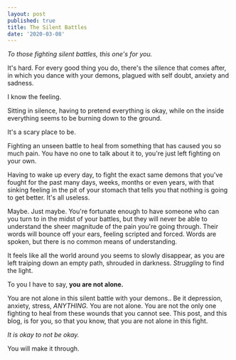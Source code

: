 ```yaml
---
layout: post
published: true
title: The Silent Battles
date: '2020-03-08'
---
```

_To those fighting silent battles, this one's for you._

It's hard.
For every good thing you do, there's the silence that comes after, in which you dance with your demons, plagued with self doubt, anxiety and sadness.

I know the feeling.

Sitting in silence, having to pretend everything is okay, while on the inside everything seems to be burning down to the ground.

It's a scary place to be.

Fighting an unseen battle to heal from something that has caused you so much pain. You have no one to talk about it to, you're just left fighting on your own.

Having to wake up every day, to fight the exact same demons that you've fought for the past many days, weeks, months or even years, with that sinking feeling in the pit of your stomach that tells you that nothing is going to get better. It's all useless.

Maybe. Just maybe. You're fortunate enough to have someone who can you turn to in the midst of your battles, but they will never be able to understand the sheer magnitude of the pain you're going through. Their words will bounce off your ears, feeling scripted and forced. Words are spoken, but there is no common means of understanding.

It feels like all the world around you seems to slowly disappear, as you are left traiping down an empty path, shrouded in darkness. _Struggling_  to find the light.

To you I have to say,
**you are not alone.**

You are not alone in this silent battle with your demons..
Be it depression, anxiety, stress, _ANYTHING._ You are not alone.
You are not the only one fighting to heal from these wounds that you cannot see.
This post, and this blog, is for you, so that you know, that you are not alone in this fight.

_It is okay to not be okay._ 

You will make it through.
